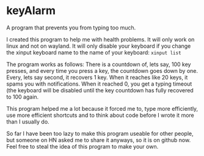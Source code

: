 # keyAlarm
A program that prevents you from typing too much.

I created this program to help me with health problems. It will only work on linux and not on wayland. It will only disable your keyboard if you change the xinput keyboard name to the name of your keyboard: `xinput list`

The program works as follows:
There is a countdown of, lets say, 100 key presses, and every time you press a key, the countdown goes down by one.
Every, lets say second, it recovers 1 key. 
When it reaches like 20 keys, it spams you with notifications.
When it reached 0, you get a typing timeout (the keyboard will be disabled until the key countdown has fully recovered to 100 again.

This program helped me a lot because it forced me to, type more efficiently, use more efficient shortcuts and to think about code before I wrote it more than I usually do.

So far I have been too lazy to make this program useable for other people, but someone on HN asked me to share it anyways, so it is on github now. Feel free to steal the idea of this program to make your own.
